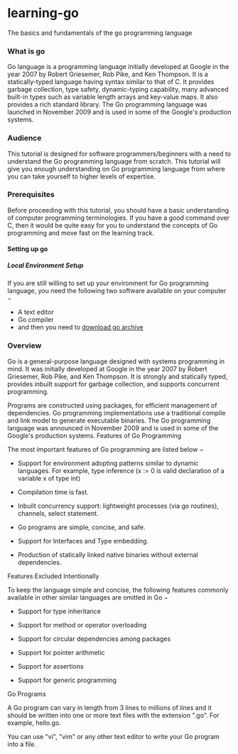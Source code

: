 # learning-go
The basics and fundamentals of the go programming language

### What is go
Go language is a programming language initially developed at Google in the year 2007 by Robert Griesemer, Rob Pike, and Ken Thompson. It is a statically-typed language having syntax similar to that of C. It provides garbage collection, type safety, dynamic-typing capability, many advanced built-in types such as variable length arrays and key-value maps. It also provides a rich standard library. The Go programming language was launched in November 2009 and is used in some of the Google's production systems.

### Audience


This tutorial is designed for software programmers/beginners with a need to understand the Go programming language from scratch. This tutorial will give you enough understanding on Go programming language from where you can take yourself to higher levels of expertise.

### Prerequisites

Before proceeding with this tutorial, you should have a basic understanding of computer programming terminologies. If you have a good command over C, then it would be quite easy for you to understand the concepts of Go programming and move fast on the learning track.
#### Setting up go
##### Local Environment Setup

If you are still willing to set up your environment for Go programming language, you need the following two software available on your computer −

   - A text editor
   - Go compiler
   - and then you need to [download go archive](https://golang.org/dl/)



### Overview

Go is a general-purpose language designed with systems programming in mind. It was initially developed at Google in the year 2007 by Robert Griesemer, Rob Pike, and Ken Thompson. It is strongly and statically typed, provides inbuilt support for garbage collection, and supports concurrent programming.

Programs are constructed using packages, for efficient management of dependencies. Go programming implementations use a traditional compile and link model to generate executable binaries. The Go programming language was announced in November 2009 and is used in some of the Google's production systems.
Features of Go Programming

The most important features of Go programming are listed below −

   - Support for environment adopting patterns similar to dynamic languages. For example, type inference (x := 0 is valid declaration of a variable x of type int)

   - Compilation time is fast.

   - Inbuilt concurrency support: lightweight processes (via go routines), channels, select statement.

   - Go programs are simple, concise, and safe.

   - Support for Interfaces and Type embedding.

  -  Production of statically linked native binaries without external dependencies.

Features Excluded Intentionally

To keep the language simple and concise, the following features commonly available in other similar languages are omitted in Go −

   - Support for type inheritance

   - Support for method or operator overloading

   - Support for circular dependencies among packages

   - Support for pointer arithmetic

   - Support for assertions

   - Support for generic programming

Go Programs

A Go program can vary in length from 3 lines to millions of lines and it should be written into one or more text files with the extension ".go". For example, hello.go.

You can use "vi", "vim" or any other text editor to write your Go program into a file.
